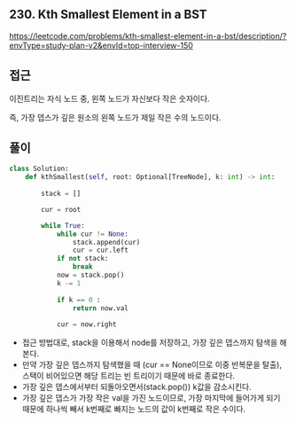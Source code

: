## 230. Kth Smallest Element in a BST

https://leetcode.com/problems/kth-smallest-element-in-a-bst/description/?envType=study-plan-v2&envId=top-interview-150

## 접근

이진트리는 자식 노드 중, 왼쪽 노드가 자신보다 작은 숫자이다.

즉, 가장 뎁스가 깊은 원소의 왼쪽 노드가 제일 작은 수의 노드이다.

## 풀이

``````python
class Solution:
    def kthSmallest(self, root: Optional[TreeNode], k: int) -> int:
        
        stack = []

        cur = root

        while True:
            while cur != None:
                stack.append(cur)
                cur = cur.left
            if not stack:
                break
            now = stack.pop()
            k -= 1
            
            if k == 0 :
                return now.val
            
            cur = now.right
``````

- 접근 방법대로, stack을 이용해서 node를 저장하고, 가장 깊은 뎁스까지 탐색을 해본다.
- 만약 가장 깊은 뎁스까지 탐색했을 때 (cur == None이므로 이중 반복문을 탈출), 스택이 비어있으면 해당 트리는 빈 트리이기 때문에 바로 종료한다.
- 가장 깊은 뎁스에서부터 되돌아오면서(stack.pop()) k값을 감소시킨다.
- 가장 깊은 뎁스가 가장 작은 val을 가진 노드이므로, 가장 마지막에 들어가게 되기 때문에 하나씩 빼서 k번째로 빠지는 노드의 값이 k번째로 작은 수이다.
